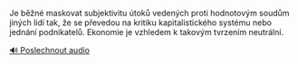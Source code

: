 
Je běžné maskovat subjektivitu útoků vedených proti hodnotovým soudům jiných lidí tak, že se převedou na kritiku kapitalistického systému nebo jednání podnikatelů. Ekonomie je vzhledem k takovým tvrzením neutrální.

[🔊 Poslechnout audio](/data/7-paragraphs/audio/chapter_125/para_013-Je-bn-maskovat-subjektivitu-tok-vedench-prot.mp3)
